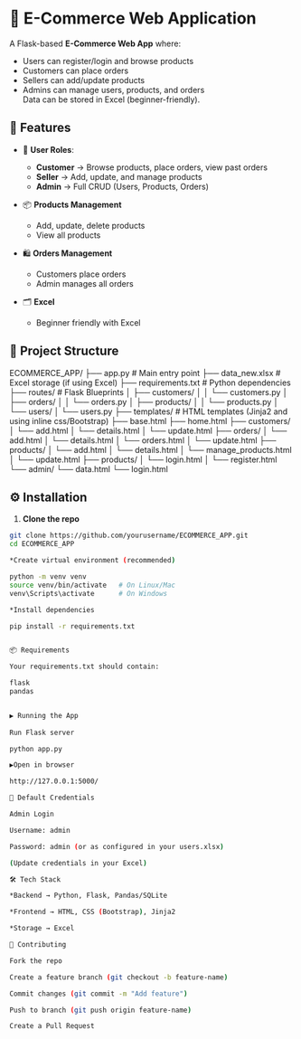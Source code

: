 # 🛒 E-Commerce Web Application  
 A Flask-based **E-Commerce Web App** where:  
  - Users can register/login and browse products  
  - Customers can place orders  
  - Sellers can add/update products  
  - Admins can manage users, products, and orders  
 Data can be stored in Excel (beginner-friendly).

## 🚀 Features  

 - 👤 **User Roles**:  
   - **Customer** → Browse products, place orders, view past orders  
   - **Seller** → Add, update, and manage products  
   - **Admin** → Full CRUD (Users, Products, Orders)  

 - 📦 **Products Management**  
   - Add, update, delete products  
   - View all products  

 - 🛍 **Orders Management**  
   - Customers place orders  
   - Admin manages all orders  

 - 🗂 **Excel**  
   - Beginner friendly with Excel  

## 📂 Project Structure  

  ECOMMERCE_APP/
   ├── app.py            # Main entry point
   ├── data_new.xlsx     # Excel storage (if using Excel)
   ├── requirements.txt  # Python dependencies
   ├── routes/           # Flask Blueprints
   │ ├── customers/
   │ │ └── customers.py
   │ ├── orders/
   │ │ └── orders.py
   │ ├── products/
   │ │ └── products.py
   │ └── users/
   │ └── users.py
   ├── templates/         # HTML templates (Jinja2 and using inline css/Bootstrap)
   ├── base.html
   ├── home.html
   ├── customers/
   │   └──  add.html
   │   └──  details.html
   │   └──  update.html
   ├── orders/
   │   └── add.html
   │   └── details.html
   │   └── orders.html
   │   └── update.html
   ├── products/
   │   └── add.html
   │   └── details.html
   │   └── manage_products.html
   │   └── update.html
   ├── products/
   │   └── login.html
   │   └── register.html
   └── admin/
      └── data.html
      └── login.html


## ⚙️ Installation  

1. **Clone the repo**  

  ```bash
  git clone https://github.com/yourusername/ECOMMERCE_APP.git
  cd ECOMMERCE_APP

*Create virtual environment (recommended)

  python -m venv venv
  source venv/bin/activate   # On Linux/Mac
  venv\Scripts\activate      # On Windows

*Install dependencies

  pip install -r requirements.txt


📦 Requirements

  Your requirements.txt should contain:

  flask
  pandas


▶️ Running the App
	
  Run Flask server

  python app.py

▶️Open in browser

  http://127.0.0.1:5000/

🔑 Default Credentials

 Admin Login

  Username: admin

  Password: admin (or as configured in your users.xlsx)

 (Update credentials in your Excel)

🛠 Tech Stack

 *Backend → Python, Flask, Pandas/SQLite

 *Frontend → HTML, CSS (Bootstrap), Jinja2

 *Storage → Excel 

🤝 Contributing

  Fork the repo

  Create a feature branch (git checkout -b feature-name)

  Commit changes (git commit -m "Add feature")

  Push to branch (git push origin feature-name)

  Create a Pull Request
